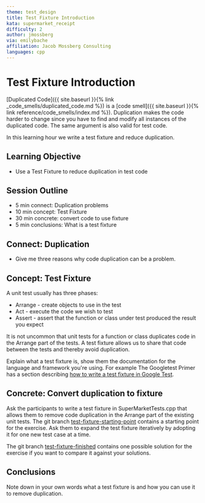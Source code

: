 ```yaml
---
theme: test_design
title: Test Fixture Introduction
kata: supermarket_receipt
difficulty: 2
author: jmossberg
via: emilybache
affiliation: Jacob Mossberg Consulting
languages: cpp
---
```


# Test Fixture Introduction

[Duplicated Code]({{ site.baseurl }}{% link _code_smells/duplicated_code.md %}) is a [code smell]({{ site.baseurl }}{% link reference/code_smells/index.md %}). Duplication makes the code harder to change since you have to find and modify all instances of the duplicated code. The same argument is also valid for test code.

In this learning hour we write a test fixture and reduce duplication.

## Learning Objective

- Use a Test Fixture to reduce duplication in test code

## Session Outline

* 5 min connect: Duplication problems
* 10 min concept: Test Fixture 
* 30 min concrete: convert code to use fixture
* 5 min conclusions: What is a test fixture

## Connect: Duplication
- Give me three reasons why code duplication can be a problem.

## Concept: Test Fixture
A unit test usually has three phases:

* Arrange - create objects to use in the test
* Act - execute the code we wish to test
* Assert - assert that the function or class under test produced the result you expect

It is not uncommon that unit tests for a function or class duplicates code in the Arrange part of the tests. A test fixture allows us to share that code between the tests and thereby avoid duplication.

Explain what a test fixture is, show them the documentation for the language and framework you're using. For example
The Googletest Primer has a section describing [how to write a test fixture in Google Test](https://google.github.io/googletest/primer.html#same-data-multiple-tests).

## Concrete: Convert duplication to fixture
Ask the participants to write a test fixture in SuperMarketTests.cpp that allows them to remove code duplication in the Arrange part of the existing unit tests. The git branch [test-fixture-starting-point](https://github.com/jmossberg/SupermarketReceipt-Refactoring-Kata/tree/test-fixture-starting-point) contains a starting point for the exercise. Ask them to expand the test fixture iteratively by adopting it for one new test case at a time.

The git branch [test-fixture-finished](https://github.com/jmossberg/SupermarketReceipt-Refactoring-Kata/tree/test-fixture-finished) contains one possible solution for the exercise if you want to compare it against your solutions.

## Conclusions
Note down in your own words what a test fixture is and how you can use it to remove duplication.

